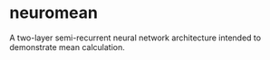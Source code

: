 # neuromean
A two-layer semi-recurrent neural network architecture intended to demonstrate mean calculation.

